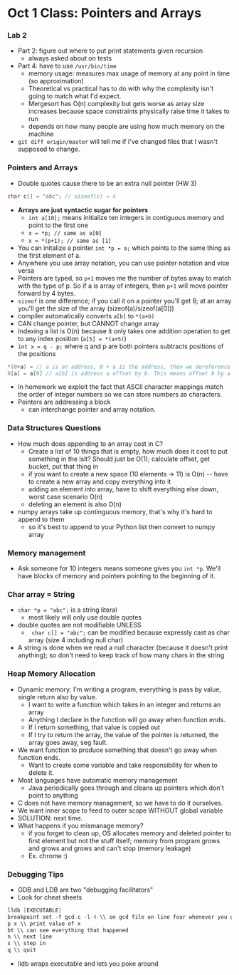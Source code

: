 # Oct 1 Class: Pointers and Arrays

### Lab 2
- Part 2: figure out where to put print statements given recursion
    - always asked about on tests
- Part 4: have to use ```/usr/bin/time```
    - memory usage: measures max usage of memory at any point in time (so approximation) 
    - Theoretical vs practical has to do with why the complexity isn't going to match what I'd expect. 
    - Mergesort has O(n) complexity but gets worse as array size increases because space constraints physically raise time it takes to run
    - depends on how many people are using how much memory on the machine
- ```git diff origin/master``` will tell me if I've changed files that I wasn't supposed to change.

### Pointers and Arrays 
- Double quotes cause there to be an extra null pointer (HW 3) 
```C
char c[] = "abc"; // sizeof(c) = 4
```
- **Arrays are just syntactic sugar for pointers** 
    - ```int a[10];``` means initialize ten integers in contiguous memory and point to the first one
    - ```x = *p; // same as a[0]```
    - ```x = *(p+1); // same as [1]```
- You can initalize a pointer ```int *p = a;``` which points to the same thing as the first element of a. 
- Anywhere you use array notation, you can use pointer notation and vice versa
- Pointers are typed, so ```p+1``` moves me the number of bytes away to match with the type of p. So if a is array of integers, then ```p+1``` will move pointer forward by 4 bytes. 
- ```sizeof``` is one difference; if you call it on a pointer you'll get 8; at an array you'll get the size of the array (sizeof(a)/sizeof(a[0]))
- compiler automatically converts ```a[b]``` to ```*(a+b)```
- CAN change pointer, but CANNOT change array 
- Indexing a list is O(n) because it only takes one addition operation to get to any index position (```a[5] = *(a+5)```)
- ```int x = q - p;``` where q and p are both pointers subtracts positions of the positions 
```C
*(0+a) = // a is an address, 0 + a is the address, then we dereference it
0[a] = a[0] // a[b] is address a offset by b. This means offset 0 by a and dereference.
```
- In homework we exploit the fact that ASCII character mappings match the order of integer numbers so we can store numbers as characters. 
- Pointers are addressing a block
    - can interchange pointer and array notation. 

### Data Structures Questions
- How much does appending to an array cost in C?
    - Create a list of 10 things that is empty, how much does it cost to put something in the lsit? Should just be O(1); calculate offset, get bucket, put that thing in
    - if you want to create a new space (10 elements -> 11) is O(n) -- have to create a new array and copy everything into it
    - adding an element into array, have to shift everything else down, worst case scenario O(n)
    - deleting an element is also O(n)
- numpy arrays take up continguous memory, that's why it's hard to append to them
    - so it's best to append to your Python list then convert to numpy array

### Memory management
- Ask someone for 10 integers means someone gives you ```int *p```. We'll have blocks of memory and pointers pointing to the beginning of it. 

### Char array = String
- ```char *p = "abc";``` is a string literal
    - most likely will only use double quotes 
- double quotes are not modifiable UNLESS
    - ``` char c[] = "abc";``` can be modified because expressly cast as char array (size 4 including null char)
- A string is done when we read a null character (because it doesn't print anything); so don't need to keep track of how many chars in the string 

### Heap Memory Allocation
- Dynamic memory: I'm writing a program, everything is pass by value, single return also by value. 
    - I want to write a function which takes in an integer and returns an array
    - Anything I declare in the function will go away when function ends. 
    - If I return something, that value is copied out 
    - If I try to return the array, the value of the pointer is returned, the array goes away, seg fault.
- We want function to produce something that doesn't go away when function ends. 
    - Want to create some variable and take responsibility for when to delete it. 
- Most languages have automatic memory management
    - Java periodically goes through and cleans up pointers which don't point to anything
- C does not have memory management, so we have to do it ourselves.
- We want inner scope to feed to outer scope WITHOUT global variable
- SOLUTION: next time. 
- What happens if you mismanage memory? 
    - if you forget to clean up, OS allocates memory and deleted pointer to first element but not the stuff itself; memory from program grows and grows and grows and can't stop (memory leakage) 
    - Ex. chrome :) 

### Debugging Tips
- GDB and LDB are two "debugging facilitators" 
- Look for cheat sheets 

```C
lldb [EXECUTABLE] 
breakpoint set -f gcd.c -l 4 \\ on gcd file on line four whenever you get there, stop. 
p x \\ print value of x
bt \\ can see everything that happened
n \\ next line
s \\ step in 
q \\ quit
```

- lldb wraps executable and lets you poke around

